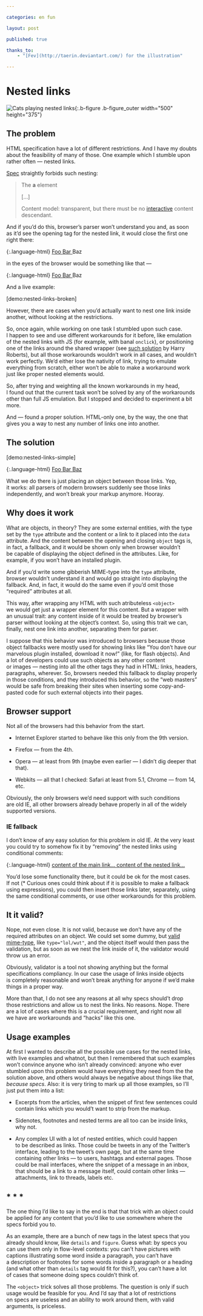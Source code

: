 ```yaml
---

categories: en fun

layout: post

published: true

thanks_to:
    - "[Fev](http://taerin.deviantart.com/) for the illustration"

---
```


# Nested links

![Cats playing nested links](/pictures/nested-links.jpg){:.b-figure .b-figure_outer width="500" height="375"}


## The problem

HTML specification have a lot of different restrictions. And I have my doubts about the feasibility of many of those. One example which I stumble upon rather often — nested links.

[Spec](http://www.w3.org/TR/html5/text-level-semantics.html#the-a-element) straightly forbids such nesting:

> The **a** element
>
> […]
>
> Content model: transparent, but there must be no [interactive](http://www.w3.org/TR/html5/dom.html#interactive-content-0) content descendant.

And if you’d do this, browser’s parser won’t understand you and, as soon as it’d see the opening tag for the nested link, it would close the first one right there:

{:.language-html}
    <a href="#Foo">
        Foo
        <a href="#Bar">
            Bar
        </a>
        Baz
    </a>

in the eyes of the browser would be something like that —

{:.language-html}
    <a href="#Foo">
        Foo
        </a><a href="#Bar">
            Bar
        </a>
        Baz

And a live example:

[demo:nested-links-broken]

However, there are cases when you’d actually want to nest one link inside another, without looking at the restrictions.

So, once again, while working on one task I stumbled upon such case. I happen to see and use different workarounds for it before, like emulation of the nested links with JS (for example, with banal `onclick`), or positioning one of the links around the shared wrapper (see [such solution](http://jsfiddle.net/csswizardry/rxsna/) by Harry Roberts), but all those workarounds wouldn’t work in all cases, and wouldn’t work perfectly. We’d either lose the nativity of link, trying to emulate everything from scratch, either won’t be able to make a workaround work just like proper nested elements would.

So, after trying and weighting all the known workarounds in my head, I found out that the current task won’t be solved by any of the workarounds other than full JS emulation. But I stopped and decided to experiment a bit more.

And — found a proper solution. HTML-only one, by the way, the one that gives you a way to nest any number of links one into another.


## The solution

[demo:nested-links-simple]

{:.language-html}
    <a href="#a">
        Foo
        <object>
            <a href="#b">
                Bar
            </a>
        </object>
        Baz
    </a>

What we do there is just placing an object between those links. Yep, it works: all parsers of modern browsers suddenly see those links independently, and won’t break your markup anymore. Hooray.

## Why does it work

What are objects, in theory? They are some external entities, with the type set by the `type` attribute and the content or a link to it placed into the `data` attribute. And the content between the opening and closing `object` tags is, in fact, a fallback, and it would be shown only when browser wouldn’t be capable of displaying the object defined in the attributes. Like, for example, if you won’t have an installed plugin.

And if you’d write some gibberish MIME-type into the `type` attribute, browser wouldn’t understand it and would go straight into displaying the fallback. And, in fact, it would do the same even if you’d omit those “required” attributes at all.

This way, after wrapping any HTML with such atributeless `<object>` we would get just a wrapper element for this content. But a wrapper with an unusual trait: any content inside of it would be treated by browser’s parser without looking at the object’s context. So, using this trait we can, finally, nest one link into another, separating them for parser.

I suppose that this behavior was introduced to browsers because those object fallbacks were mostly used for showing links like “You don’t have our marvelous plugin installed, download it now!” (like, for flash objects). And a lot of developers could use such objects as any other content or images — nesting into all the other tags they had in HTML: links, headers, paragraphs, wherever. So, browsers needed this fallback to display properly in those conditions, and they introduced this behavior, so the “web masters” would be safe from breaking their sites when inserting some copy-and-pasted code for such external objects into their pages.

## Browser support

Not all of the browsers had this behavior from the start.

- Internet Explorer started to behave like this only from the 9th version.

- Firefox — from the 4th.

- Opera — at least from 9th (maybe even earlier — I didn’t dig deeper that that).

- Webkits — all that I checked: Safari at least from 5.1, Chrome — from 14, etc.

Obviously, the only browsers we’d need support with such conditions are old IE, all other browsers already behave properly in all of the widely supported versions.


### IE fallback

I don’t know of any easy solution for this problem in old IE. At the very least you could try to somehow fix it by “removing” the nested links using conditional comments:

{:.language-html}
    <a href="…">
        content of the main link…
        <object>
            <!--[if gte IE 9]><!--><a href="…"><!--<![endif]-->
                content of the nested link…
            <!--[if gte IE 9]><!--></a><!--<![endif]-->
        </object>
    </a>

You’d lose some functionality there, but it could be ok for the most cases. <span class="sidenote" id="try-expressions">If not (* Curious ones could think about if it is possible to make a fallback using expressions)</span>, you could then insert those links later, separately, using the same conditional comments, or use other workarounds for this problem.

## It it valid?

Nope, not even close. It is not valid, because we don’t have any of the required attributes on an object. We could set some dummy, but [valid mime-type](http://www.w3.org/TR/html5/infrastructure.html#valid-mime-type), like `type="lol/wut"`, and the object itself would then pass the validation, but as soon as we nest the link inside of it, the validator would throw us an error.

Obviously, validator is a tool not showing anything but the formal specifications compliancy. In our case the usage of links inside objects is completely reasonable and won’t break anything for anyone if we’d make things in a proper way.

More than that, I do not see any reasons at all why specs should’t drop those restrictions and allow us to nest the links. No reasons. Nope. There are a lot of cases where this is a crucial requirement, and right now all we have are workarounds and “hacks” like this one.


## Usage examples

At first I wanted to describe all the possible use cases for the nested links, with live examples and whatnot, but then I remembered that such examples won’t convince anyone who isn’t already convinced: anyone who ever stumbled upon this problem would have everything they need from the the solution above, and others would always be negative about things like that, _because specs_. Also: it is very tiring to mark up all those examples, so I’ll just put them into a list:

- Excerpts from the articles, when the snippet of first few sentences could contain links which you would’t want to strip from the markup.

- Sidenotes, footnotes and nested terms are all too can be inside links, why not.

- Any complex UI with a lot of nested entities, which could happen to be described as links. Those could be tweets in any of the Twitter’s interface, leading to the tweet’s own page, but at the same time containing other links — to users, hashtags and external pages. Those could be mail interfaces, where the snippet of a message in an inbox, that should be a link to a message itself, could contain other links — attachments, link to threads, labels etc.

## * * *

The one thing I’d like to say in the end is that that trick with an object could be applied for any content that you’d like to use somewhere where the specs forbid you to.

As an example, there are a bunch of new tags in the latest specs that you already should know, like `details` and `figure`. Guess what: by specs you can use them only in flow-level contexts: you can’t have pictures with captions illustrating some word inside a paragraph, you can’t have a description or footnotes for some words inside a paragraph or a heading (and what other than `details` tag would fit for this?), you can’t have a lot of cases that someone doing specs couldn’t think of.

The `<object>` trick solves all those problems. The question is only if such usage would be feasible for you. And I’d say that a lot of restrictions on specs are useless and an ability to work around them, with valid arguments, is priceless.
